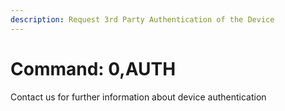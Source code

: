```yaml
---
description: Request 3rd Party Authentication of the Device
---
```


# Command: 0,AUTH

Contact us for further information about device authentication&#x20;
